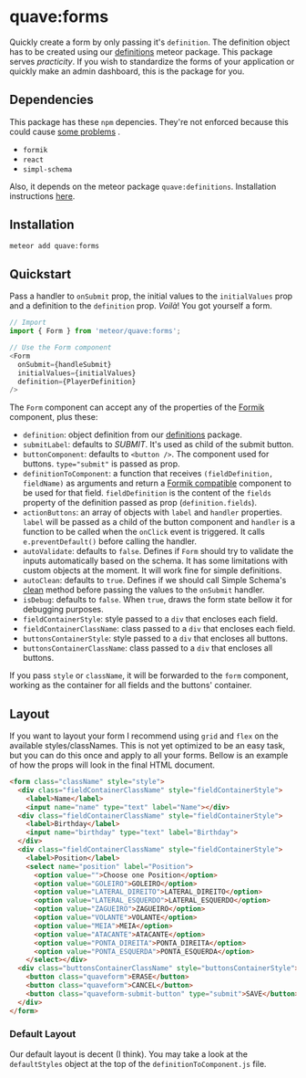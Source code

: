 # quave:forms

Quickly create a form by only passing it's `definition`. The definition object
has to be created using our
[definitions](https://github.com/quavedev/definitions) meteor package. This
package serves *practicity*. If you wish to standardize the forms of your
application or quickly make an admin dashboard, this is the package for you.

## Dependencies

This package has these `npm` depencies. They're not enforced because this could
cause [some problems](https://guide.meteor.com/writing-atmosphere-packages.html#peer-npm-dependencies)
.

* `formik`
* `react`
* `simpl-schema`

Also, it depends on the meteor package `quave:definitions`. Installation
instructions [here](https://github.com/quavedev/definitions#installation).

## Installation

```bash
meteor add quave:forms
```

## Quickstart

Pass a handler to `onSubmit` prop, the initial values to the `initialValues`
prop and a definition to the `definition` prop. *Voilà*! You got yourself a
form.

```javascript
// Import
import { Form } from 'meteor/quave:forms';

// Use the Form component
<Form
  onSubmit={handleSubmit}
  initialValues={initialValues}
  definition={PlayerDefinition}
/>
```

The `Form` component can accept any of the properties of the
[Formik](https://formik.org/docs/api/formik) component, plus these:

* `definition`: object definition from our
  [definitions](https://github.com/quavedev/definitions) package.
* `submitLabel`: defaults to *SUBMIT*. It's used as child of the submit button.
* `buttonComponent`: defaults to `<button />`. The component used for buttons.
  `type="submit"` is passed as prop.
* `definitionToComponent`: a function that receives `(fieldDefinition,
  fieldName)` as arguments and return a
  [Formik compatible](https://formik.org/docs/api/field#component) component to
  be used for that field. `fieldDefinition` is the content of the `fields`
  property of the definition passed as prop (`definition.fields`).
* `actionButtons`: an array of objects with `label` and `handler` properties.
  `label` will be passed as a child of the button component and `handler` is a
  function to be called when the `onClick` event is triggered. It calls
  `e.preventDefault()` before calling the handler.
* `autoValidate`: defaults to `false`. Defines if `Form` should try to validate
  the inputs automatically based on the schema. It has some limitations with
  custom objects at the moment. It will work fine for simple definitions.
* `autoClean`: defaults to `true`. Defines if we should call Simple Schema's
  [clean](https://github.com/aldeed/simpl-schema#explicitly-clean-an-object)
  method before passing the values to the `onSubmit` handler.
* `isDebug`: defaults to `false`. When `true`, draws the form state bellow it
  for debugging purposes.
* `fieldContainerStyle`: style passed to a `div` that encloses each field.
* `fieldContainerClassName`: class passed to a `div` that encloses each field.
* `buttonsContainerStyle`: style passed to a `div` that encloses all buttons.
* `buttonsContainerClassName`: class passed to a `div` that encloses all
  buttons.

If you pass `style` or `className`, it will be forwarded to the `form`
component, working as the container for all fields and the buttons' container.

## Layout

If you want to layout your form I recommend using `grid` and `flex` on the
available styles/classNames. This is not yet optimized to be an easy task, but
you can do this once and apply to all your forms. Bellow is an example of how
the props will look in the final HTML document.

```html
<form class="className" style="style">
  <div class="fieldContainerClassName" style="fieldContainerStyle">
    <label>Name</label>
    <input name="name" type="text" label="Name"></div>
  <div class="fieldContainerClassName" style="fieldContainerStyle">
    <label>Birthday</label>
    <input name="birthday" type="text" label="Birthday">
  </div>
  <div class="fieldContainerClassName" style="fieldContainerStyle">
    <label>Position</label>
    <select name="position" label="Position">
      <option value="">Choose one Position</option>
      <option value="GOLEIRO">GOLEIRO</option>
      <option value="LATERAL_DIREITO">LATERAL_DIREITO</option>
      <option value="LATERAL_ESQUERDO">LATERAL_ESQUERDO</option>
      <option value="ZAGUEIRO">ZAGUEIRO</option>
      <option value="VOLANTE">VOLANTE</option>
      <option value="MEIA">MEIA</option>
      <option value="ATACANTE">ATACANTE</option>
      <option value="PONTA_DIREITA">PONTA_DIREITA</option>
      <option value="PONTA_ESQUERDA">PONTA_ESQUERDA</option>
    </select></div>
  <div class="buttonsContainerClassName" style="buttonsContainerStyle">
    <button class="quaveform">ERASE</button>
    <button class="quaveform">CANCEL</button>
    <button class="quaveform-submit-button" type="submit">SAVE</button>
  </div>
</form>
```

### Default Layout

Our default layout is decent (I think). You may take a look at the
`defaultStyles` object at the top of the `definitionToComponent.js` file.